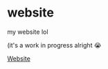 # website
my website lol

(it's a work in progress alright :sob:

[Website](https://jagadarsh.dev/)
